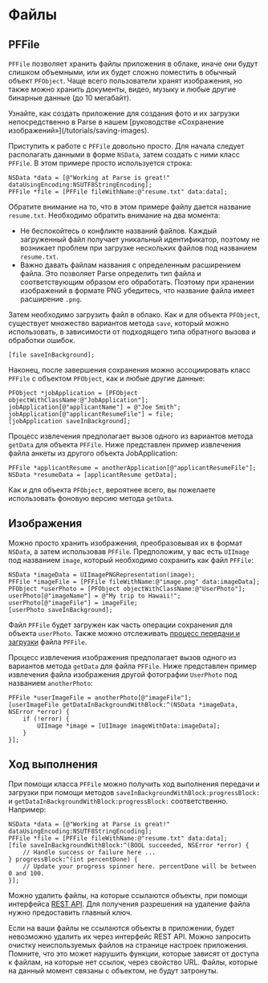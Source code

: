 # Файлы

## PFFile

`PFFile` позволяет хранить файлы приложения в облаке, иначе они будут слишком объемными, или их будет сложно поместить в обычный объект `PFObject`. Чаще всего пользователи хранят изображения, но также можно хранить документы, видео, музыку и любые другие бинарные данные (до 10 мегабайт).

<div class="callout_green">
  Узнайте, как создать приложение для создания фото и их загрузки непосредственно в Parse в нашем [руководстве «Сохранение изображений»](/tutorials/saving-images).
</div>

Приступить к работе с `PFFile` довольно просто. Для начала следует располагать данными в форме `NSData`, затем создать с ними класс `PFFile`. В этом примере просто используется строка:

```objc
NSData *data = [@"Working at Parse is great!" dataUsingEncoding:NSUTF8StringEncoding];
PFFile *file = [PFFile fileWithName:@"resume.txt" data:data];
```

Обратите внимание на то, что в этом примере файлу дается название `resume.txt`. Необходимо обратить внимание на два момента: 

*   Не беспокойтесь о конфликте названий файлов. Каждый загруженный файл получает уникальный идентификатор, поэтому не возникает проблем при загрузке нескольких файлов под названием `resume.txt`.
*   Важно давать файлам названия с определенным расширением файла. Это позволяет Parse определить тип файла и соответствующим образом его обработать. Поэтому при хранении изображений в формате PNG убедитесь, что название файла имеет расширение `.png`.

Затем необходимо загрузить файл в облако. Как и для объекта `PFObject`, существует множество вариантов метода `save`, который можно использовать, в зависимости от подходящего типа обратного вызова и обработки ошибок.

```objc
[file saveInBackground];
```

Наконец, после завершения сохранения можно ассоциировать класс `PFFile` с объектом `PFObject`, как и любые другие данные:

```objc
PFObject *jobApplication = [PFObject objectWithClassName:@"JobApplication"];
jobApplication[@"applicantName"] = @"Joe Smith";
jobApplication[@"applicantResumeFile"] = file;
[jobApplication saveInBackground];
```

Процесс извлечения предполагает вызов одного из вариантов метода `getData` для объекта `PFFile`. Ниже представлен пример извлечения файла анкеты из другого объекта JobApplication:

```objc
PFFile *applicantResume = anotherApplication[@"applicantResumeFile"];
NSData *resumeData = [applicantResume getData];
```

Как и для объекта `PFObject`, вероятнее всего, вы пожелаете использовать фоновую версию метода `getData`.

## Изображения

Можно просто хранить изображения, преобразовывая их в формат `NSData`, а затем использовав `PFFile`. Предположим, у вас есть `UIImage` под названием `image`, который необходимо сохранить как файл `PFFile`:

```objc
NSData *imageData = UIImagePNGRepresentation(image);
PFFile *imageFile = [PFFile fileWithName:@"image.png" data:imageData];
PFObject *userPhoto = [PFObject objectWithClassName:@"UserPhoto"];
userPhoto[@"imageName"] = @"My trip to Hawaii!";
userPhoto[@"imageFile"] = imageFile;
[userPhoto saveInBackground];
```

Файл `PFFile` будет загружен как часть операции сохранения для объекта `userPhoto`. Также можно отслеживать [процесс передачи и загрузки](/docs/ru/ios_guide#files-progress) файла `PFFile`.

Процесс извлечения изображения предполагает вызов одного из вариантов метода `getData` для файла `PFFile`. Ниже представлен пример извлечения файла изображения другой фотографии `UserPhoto` под названием `anotherPhoto`:

```objc
PFFile *userImageFile = anotherPhoto[@"imageFile"];
[userImageFile getDataInBackgroundWithBlock:^(NSData *imageData, NSError *error) {
    if (!error) {
        UIImage *image = [UIImage imageWithData:imageData];
    }
}];
```

## Ход выполнения

При помощи класса `PFFile` можно получить ход выполнения передачи и загрузки при помощи методов `saveInBackgroundWithBlock:progressBlock:` и `getDataInBackgroundWithBlock:progressBlock:` соответственно. Например:

```objc
NSData *data = [@"Working at Parse is great!" dataUsingEncoding:NSUTF8StringEncoding];
PFFile *file = [PFFile fileWithName:@"resume.txt" data:data];
[file saveInBackgroundWithBlock:^(BOOL succeeded, NSError *error) {
    // Handle success or failure here ... 
} progressBlock:^(int percentDone) {
    // Update your progress spinner here. percentDone will be between 0 and 100.
}];
```

Можно удалить файлы, на которые ссылаются объекты, при помощи интерфейса [REST API](/docs/rest#files-deleting). Для получения разрешения на удаление файла нужно предоставить главный ключ.

Если на ваши файлы не ссылаются объекты в приложении, будет невозможно удалить их через интерфейс REST API. Можно запросить очистку неиспользуемых файлов на странице настроек приложения. Помните, что это может нарушить функции, которые зависят от доступа к файлам, на которые нет ссылок, через свойство URL. Файлы, которые на данный момент связаны с объектом, не будут затронуты.
